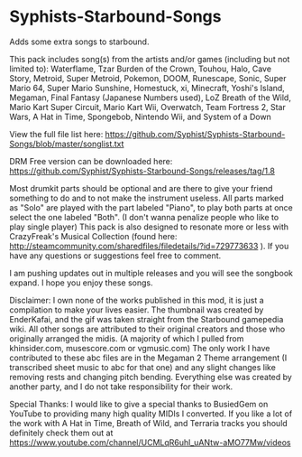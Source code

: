 # Syphists-Starbound-Songs
Adds some extra songs to starbound.

This pack includes song(s) from the artists and/or games (including but not limited to): Waterflame, Tzar Burden of the Crown, Touhou, Halo, Cave Story, Metroid, Super Metroid, Pokemon, DOOM, Runescape, Sonic, Super Mario 64, Super Mario Sunshine, Homestuck, xi, Minecraft, Yoshi's Island, Megaman, Final Fantasy (Japanese Numbers used), LoZ Breath of the Wild, Mario Kart Super Circuit, Mario Kart Wii, Overwatch, Team Fortress 2, Star Wars, A Hat in Time, Spongebob, Nintendo Wii, and System of a Down

View the full file list here:
https://github.com/Syphist/Syphists-Starbound-Songs/blob/master/songlist.txt

DRM Free version can be downloaded here:
https://github.com/Syphist/Syphists-Starbound-Songs/releases/tag/1.8

Most drumkit parts should be optional and are there to give your friend something to do and to not make the instrument useless. All parts marked as "Solo" are played with the part labeled "Piano", to play both parts at once select the one labeled "Both". (I don't wanna penalize people who like to play single player) This pack is also designed to resonate more or less with CrazyFreak's Musical Collection (found here: http://steamcommunity.com/sharedfiles/filedetails/?id=729773633 ). If you have any questions or suggestions feel free to comment.

I am pushing updates out in multiple releases and you will see the songbook expand. I hope you enjoy these songs.

Disclaimer:
I own none of the works published in this mod, it is just a compilation to make your lives easier.
The thumbnail was created by EnderKafai, and the gif was taken straight from the Starbound gamepedia wiki.
All other songs are attributed to their original creators and those who originally arranged the midis. (A majority of which I pulled from khinsider.com, musescore.com or vgmusic.com)
The only work I have contributed to these abc files are in the Megaman 2 Theme arrangement (I transcribed sheet music to abc for that one) and any slight changes like removing rests and changing pitch bending. Everything else was created by another party, and I do not take responsibility for their work.

Special Thanks:
I would like to give a special thanks to BusiedGem on YouTube to providing many high quality MIDIs I converted. If you like a lot of the work with A Hat in Time, Breath of Wild, and Terraria tracks you should definitely check them out at https://www.youtube.com/channel/UCMLqR6uhl_uANtw-aMO77Mw/videos
